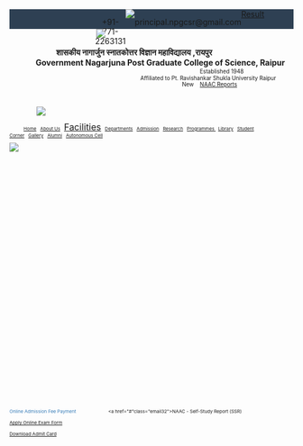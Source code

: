 
<!DOCTYPE html>
<html>
<head>
  <meta charset="UTF-8">
  <meta name="viewport" content="width=device-width, initial-scale=1.0">
  <style>
  #container{
    height: 35px;
    width: 100%;
    margin: 0px;

    border-color: darkblue;
    background: #2E4053;
    display:flex;
    text-align: center;
  }

  body{
    padding:0 ;
    margin: 0;
    background: white;
  }
  
  p{
    color: #fff;
    padding:2px ;
    margin: 5px;
  }

  .email{
    color: #fff;
    
    font-family: monospace;
    font-size: 12px;
  }

  .email1{
    height: 10px;
    width: 15px;
    padding: 0px;
    margin: 8px;
  }

.email2{
  padding: 0px;
  margin: 7px;
  color: #fff;
  text-decoration: none;
}
.email3{
    height: 13px;
    width: 10px;
    padding: 4px;   
    margin: 2px;
}

.button1{
  background: transparent;
  color: #fff;
  border: 2px solid;
  border-radius: 20px;
  border-color:rgb(255,255,0) ;
  padding: 0px;
  margin: 3px;
  font-family: monospace;
  transition: 0.3s;
 
}

.button1:hover{
  background: #242f3b;
  transition: 0.5s;

}



.p1{
  text-align: center;
  padding: 0px;
  font-size: 13px;

}

.p1:hover{
  color: rgb(255,255,0);

}


.email4{
 height: 170px;
 width: 100%;
 background: #fff;
 display: flex;
 position: ;
}

.email5{
  height:120px;
  width: 110px;
  padding: 20px;
  margin: -5px;
}

#container2{
  color: #072090;
  font-size: 24px;
  font-family: initial;
  padding: 0px;
  margin:2px ;

}

#container4{
  color: #072090;
  font-size: 20px;
  display: flex;

}

.email6{
  color: #072090;
  display: flex;
  position:initial;
  font-family:montserrat;
  font-size: 14px;
  font-weight: 600;
}

.email7{
  color: #072090;
  font-family: montserrat;
  font-size: 14px;
  font-weight: 600;
  line-height: 5px;
    

}

.email8{
  color: rgb(171,10,37);
  font-size: 11.9px;
  font-family: montserrat;
  font-weight: 600;
  line-height: 1.5px;
  
}

.email9{
  color: rgb(0,51,153);
  font-family: montserrat;
  font-size: 14px;
  font-weight: 600;
  line-height: 1.5px;

}

.email10{
  border-radius: 3px;
  background-color: #FFD21F  ;
  color: #000;
  font-size: 10px;
  height: 50px;
  width: 20px;
  text-align: center;

}

.email11{
  color: rgb(77,130,183);
  font-family:amita ;
  font-size: 24px;
  font-weight: 400;
  line-height: 26px;
  text-decoration: none;

}

.email12{
  text-decoration: none;
}

.email10{
  animation: example 3s infinite;
}


@keyframes example{
  0% {color:#000;}
  25% {color:#f20c0c;}
  50% {color:#97ed02;}
  75% {color:#03cafc;}
  100%{color: #fc0388;}
}

.email14{
  height: 50px;
  width: 100%;
  background: #000F18;
}

.email15{
  padding: 12px;
  font-size: 15px;
  Font-family: monospace;
  font-weight: 500;
  line-height: 20px;
  color: #fff;
  
}
.email16{
  font-size: 16px;
}

.email17{
  width: 100%;
  height:550px;
}

.email18{
  text-decoration: none;
  color: rgb(255,255,0);
}


.email19{
  text-decoration: none;
  color: #fff;
}

.email19:hover{
  color: rgb(255,255,0);
}

.email20{
  text-decoration: none;
  color: #fff;
}

.email20:hover{
  color: rgb(255,255,0);
}

.email21{
  text-decoration: none;
  color: #fff;
}

.email21:hover{
  color: rgb(255,255,0);
}

 
 .email22{
  text-decoration: none;
  color: #fff;
}

.email22:hover{
  color: rgb(255,255,0);
}

.email23{
  text-decoration: none;
  color: #fff;
}

.email23:hover{
  color: rgb(255,255,0);
}

.email24{
  text-decoration: none;
  color: #fff;
}

.email24:hover{
  color: rgb(255,255,0);
}


.email25{
  text-decoration: none;
  color: #fff;
}

.email25:hover{
  color: rgb(255,255,0);
}
   

.email26{
  text-decoration: none;
  color: #fff;
}

.email26:hover{
  color: rgb(255,255,0);
} 


.email27{
  text-decoration: none;
  color: #fff;
}

.email27:hover{
  color: rgb(255,255,0);
}


.email28{
  text-decoration: none;
  color: #fff;
}

.email28:hover{
  color: rgb(255,255,0);
}

.email29{
  text-decoration: none;
  color: #fff;
}

.email29:hover{
  color: rgb(255,255,0);
}


.email30{
  font-size: 24px;
  font-weight: 700;
  line-height: 36px;
  font-family: montserrat;
  color: rgb(35,82,124);
  padding-left: 100px;
  letter-spacing: 0.5px;
  }
.email31{
  text-decoration: none;
  color: #337AB7;
}

.email32{
  font-family: montserrat;
  font-size: 24px;
  font-weight: 700;
  line-height: 36px;
  color: #337AB7;
  padding-left: 100px;
  letter-spacing: 0.5px;
  text-decoration: none;
}

.email33{
  font-family: montserrat;
  font-size: 24px;
  font-weight: 700;
  line-height: 36px;
  color: #337AB7;
  letter-spacing: 0.5px;
  text-decoration: none;

}

.email34{
  font-family: montserrat;
  font-size: 24px;
  font-weight: 700;
  line-height: 36px;
  color: #337AB7;
  letter-spacing: 0.5px;
  text-decoration: none;
}



  </style>
  
</head>

<body>
  <div id="container">
 &nbsp;&nbsp;&nbsp;&nbsp;&nbsp;&nbsp;&nbsp;&nbsp;&nbsp;&nbsp;&nbsp;&nbsp;&nbsp;&nbsp;&nbsp;&nbsp;&nbsp;&nbsp;&nbsp;&nbsp;&nbsp;&nbsp;&nbsp;&nbsp;&nbsp;&nbsp;&nbsp;&nbsp;&nbsp;&nbsp;&nbsp;&nbsp;&nbsp;&nbsp; <img class="email3"src="https://www.iconsdb.com/icons/preview/white/phone-xxl.png"/>
    <div class="text">
      <p>+91-771-2263131</p>
    </div>
    <div class="logo">
      <img class="email1" src="https://www.pngfind.com/pngs/b/557-5577850_white-png-icons.png" >
    </div>
    <div class="email">
      <p>principal.npgcsr@gmail.com</p></div>
      <a class="email2" href="">Result</a>
      <div >
       &nbsp;&nbsp;&nbsp;&nbsp;&nbsp;&nbsp;&nbsp;&nbsp;&nbsp;&nbsp;&nbsp;&nbsp;&nbsp;&nbsp;&nbsp;&nbsp;&nbsp;&nbsp;&nbsp;&nbsp;&nbsp;&nbsp;&nbsp;&nbsp;&nbsp;&nbsp;&nbsp;&nbsp;&nbsp;&nbsp;&nbsp;&nbsp;&nbsp;&nbsp;&nbsp;&nbsp;&nbsp;&nbsp;&nbsp;&nbsp;&nbsp;&nbsp;&nbsp;&nbsp;&nbsp;&nbsp;&nbsp;&nbsp;&nbsp;&nbsp;&nbsp;&nbsp;&nbsp;&nbsp;&nbsp;&nbsp;&nbsp;&nbsp;&nbsp;&nbsp;&nbsp;&nbsp;&nbsp;&nbsp;&nbsp;&nbsp;&nbsp;&nbsp;&nbsp;&nbsp;&nbsp;&nbsp;&nbsp;&nbsp;&nbsp;&nbsp;&nbsp;&nbsp;&nbsp;&nbsp;&nbsp;&nbsp;&nbsp;&nbsp;&nbsp;&nbsp;&nbsp;&nbsp;&nbsp;&nbsp;&nbsp;&nbsp;&nbsp;&nbsp;&nbsp;&nbsp;&nbsp;&nbsp;&nbsp;&nbsp;&nbsp;&nbsp;&nbsp;&nbsp;&nbsp;&nbsp;&nbsp;&nbsp;&nbsp;&nbsp;&nbsp;&nbsp;&nbsp;&nbsp;&nbsp;&nbsp;&nbsp;&nbsp;&nbsp;&nbsp;&nbsp;&nbsp;&nbsp;&nbsp;&nbsp;&nbsp;&nbsp;&nbsp;&nbsp;&nbsp;&nbsp;&nbsp;&nbsp;&nbsp;&nbsp;&nbsp;&nbsp;&nbsp;&nbsp;&nbsp;&nbsp;&nbsp;&nbsp;&nbsp;&nbsp;&nbsp;&nbsp;&nbsp;&nbsp;&nbsp;&nbsp;&nbsp;&nbsp;&nbsp;&nbsp;&nbsp;&nbsp;&nbsp;&nbsp;&nbsp;&nbsp;&nbsp;&nbsp;&nbsp;<button class="button1"><p class="p1">&nbsp;&nbsp;&nbsp;&nbsp;&nbsp;&nbsp;Contact Us&nbsp;&nbsp;&nbsp;&nbsp;&nbsp;&nbsp;</p></button>
      </div>

  </div>


 


  <div class="email4">
       &nbsp;&nbsp;&nbsp;&nbsp;&nbsp;&nbsp;&nbsp;&nbsp;&nbsp;&nbsp;&nbsp;&nbsp;&nbsp;&nbsp;&nbsp;&nbsp;&nbsp;&nbsp;&nbsp;&nbsp;&nbsp;&nbsp;&nbsp;&nbsp;&nbsp;&nbsp;&nbsp;&nbsp;&nbsp;&nbsp;&nbsp;&nbsp;&nbsp;&nbsp;&nbsp;&nbsp;&nbsp;&nbsp;&nbsp;<img class="email5" src="https://www.gnscr.ac.in/Assets/images/logo/logoscraippur.png">
    <p id="container2">&nbsp;&nbsp;&nbsp;&nbsp;&nbsp;&nbsp;&nbsp;&nbsp;&nbsp;&nbsp;&nbsp;&nbsp;&nbsp;&nbsp;&nbsp;&nbsp;&nbsp;&nbsp;&nbsp;&nbsp;&nbsp;<b>शासकीय नागार्जुन स्नातकोत्तर विज्ञान महाविद्यालय ,रायपुर</b><br><b>&nbsp;&nbsp;&nbsp;&nbsp;&nbsp;&nbsp;&nbsp;&nbsp;&nbsp;&nbsp;&nbsp;&nbsp;&nbsp;&nbsp;Government Nagarjuna Post Graduate College of Science, Raipur</b><br><small class="email7">&nbsp;&nbsp;&nbsp;&nbsp;&nbsp;&nbsp;&nbsp;&nbsp;&nbsp;&nbsp;&nbsp;&nbsp;&nbsp;&nbsp;&nbsp;&nbsp;&nbsp;&nbsp;&nbsp;&nbsp;&nbsp;&nbsp;&nbsp;&nbsp;&nbsp;&nbsp;&nbsp;&nbsp;&nbsp;&nbsp;&nbsp;&nbsp;&nbsp;&nbsp;&nbsp;&nbsp;&nbsp;&nbsp;&nbsp;&nbsp;&nbsp;&nbsp;&nbsp;&nbsp;&nbsp;&nbsp;&nbsp;&nbsp;&nbsp;&nbsp;&nbsp;&nbsp;&nbsp;&nbsp;&nbsp;&nbsp;&nbsp;&nbsp;&nbsp;&nbsp;&nbsp;&nbsp;&nbsp;&nbsp;&nbsp;&nbsp;&nbsp;&nbsp;&nbsp;&nbsp;&nbsp;&nbsp;&nbsp;&nbsp;&nbsp;&nbsp;&nbsp;&nbsp;&nbsp;&nbsp;&nbsp;&nbsp;&nbsp;&nbsp;&nbsp;&nbsp;&nbsp;&nbsp;&nbsp;&nbsp;&nbsp;&nbsp;&nbsp;&nbsp;&nbsp;&nbsp;&nbsp;&nbsp;&nbsp;&nbsp;&nbsp;&nbsp;&nbsp;<small class="email7">Established 1948</small><br><small class="email8">&nbsp;&nbsp;&nbsp;&nbsp;&nbsp;&nbsp;&nbsp;&nbsp;&nbsp;&nbsp;&nbsp;&nbsp;&nbsp;&nbsp;&nbsp;&nbsp;&nbsp;&nbsp;&nbsp;&nbsp;&nbsp;&nbsp;&nbsp;&nbsp;&nbsp;&nbsp;&nbsp;&nbsp;&nbsp;&nbsp;&nbsp;&nbsp;&nbsp;&nbsp;&nbsp;&nbsp;&nbsp;&nbsp;&nbsp;&nbsp;&nbsp;&nbsp;&nbsp;&nbsp;&nbsp;&nbsp;&nbsp;&nbsp;&nbsp;&nbsp;&nbsp;&nbsp;&nbsp;&nbsp;&nbsp;&nbsp;&nbsp;&nbsp;&nbsp;&nbsp;&nbsp;&nbsp;&nbsp;&nbsp;&nbsp;&nbsp;&nbsp;&nbsp;&nbsp;&nbsp;&nbsp;&nbsp;&nbsp;&nbsp;&nbsp;&nbsp;&nbsp;&nbsp;&nbsp;&nbsp;&nbsp;&nbsp;&nbsp;&nbsp;&nbsp;Affiliated to</small><small class="email9">&nbsp;Pt. Ravishankar Shukla University Raipur</small><br><small>&nbsp;&nbsp;&nbsp;&nbsp;&nbsp;&nbsp;&nbsp;&nbsp;&nbsp;&nbsp;&nbsp;&nbsp;&nbsp;&nbsp;&nbsp;&nbsp;&nbsp;&nbsp;&nbsp;&nbsp;&nbsp;&nbsp;&nbsp;&nbsp;&nbsp;&nbsp;&nbsp;&nbsp;&nbsp;&nbsp;&nbsp;&nbsp;&nbsp;&nbsp;&nbsp;&nbsp;&nbsp;&nbsp;&nbsp;&nbsp;&nbsp;&nbsp;&nbsp;&nbsp;&nbsp;&nbsp;&nbsp;&nbsp;&nbsp;&nbsp;&nbsp;&nbsp;&nbsp;&nbsp;&nbsp;&nbsp;&nbsp;&nbsp;&nbsp;&nbsp;&nbsp;&nbsp;&nbsp;&nbsp;&nbsp;&nbsp;&nbsp;&nbsp;&nbsp;&nbsp;&nbsp;&nbsp;&nbsp;&nbsp;&nbsp;&nbsp;&nbsp;&nbsp;&nbsp;&nbsp;&nbsp;&nbsp;&nbsp;&nbsp;&nbsp;&nbsp;&nbsp;&nbsp;&nbsp;&nbsp;&nbsp;&nbsp;&nbsp;&nbsp;&nbsp;&nbsp;&nbsp;&nbsp;&nbsp;&nbsp;&nbsp;&nbsp;&nbsp;&nbsp;&nbsp;&nbsp;&nbsp;&nbsp;&nbsp;&nbsp;</small><small class="email10">&nbsp;&nbsp;New&nbsp;&nbsp;</small><small class="email11">&nbsp;&nbsp;<a class="email12" href="#">NAAC Reports</a></Small><small><small><small></small></p>
    <br><br>&nbsp;&nbsp;&nbsp;&nbsp;&nbsp;&nbsp;&nbsp;&nbsp;&nbsp;&nbsp;&nbsp;&nbsp;&nbsp;&nbsp;&nbsp;&nbsp;&nbsp;&nbsp;&nbsp;&nbsp;&nbsp;<img class="email13" src="https://www.gnscr.ac.in/Assets/images/logo/nagarjuna.png">

  </div>

  <div class="email14">
    <p class="email15">&nbsp;&nbsp;&nbsp;&nbsp;&nbsp;&nbsp;&nbsp;&nbsp;&nbsp;&nbsp;&nbsp;<a  class="email18"href="#">Home</a>&nbsp;&nbsp;&nbsp;<a class="email19" href="#">About Us</a>&nbsp;&nbsp;&nbsp;<small class="email16"><a href="#" class="email20">Facilities</a></small>&nbsp;&nbsp;&nbsp;<a href="#" class="email21">Departments</a>&nbsp;&nbsp;&nbsp;<a class="email22" href="#">Admission</a>&nbsp;&nbsp;&nbsp;<a class="email23" href="#">Research</a>&nbsp;&nbsp;&nbsp;<a class="email24" href="#">Programmes&nbsp;</a>&nbsp;&nbsp;<a class="email25" href="#">Library</a>&nbsp;&nbsp;&nbsp;<a class="email26" href="#">Student Corner</a>&nbsp;&nbsp;&nbsp;<a class="email27" href="#">Gallery</a>&nbsp;&nbsp;&nbsp;<a class="email28" href="#">Alumni</a>&nbsp;&nbsp;&nbsp;<a class="email29" href="#">Autonomous Cell</a><br></p>
      <img class="email17" src="https://encrypted-tbn2.gstatic.com/images?q=tbn:ANd9GcSX9w6zgcs00QWo14vjy5bWq_mWShkIl-VNP2WdyaVF_0O_5GVb">

  </div>


  <br><br><br><br><br><br><br><br><br><br><br><br><br><br><br><br><br><br><br><br><br><br><br><br><br><br><br><br><br><br><br><br><br><br><br><br><br><br><br><br><br><br><br><br><p class=email30><a href="#" class="email31">Online Admission Fee Payment</a>&nbsp;&nbsp;&nbsp;&nbsp;&nbsp;&nbsp;&nbsp;&nbsp;&nbsp;&nbsp;&nbsp;&nbsp;&nbsp;&nbsp;&nbsp;&nbsp;&nbsp;&nbsp;&nbsp;&nbsp;&nbsp;&nbsp;&nbsp;&nbsp;&nbsp;<a  href="#"class="email32">NAAC - Self-Study Report (SSR)<br><br><a href="#" class="email33">Apply Online Exam Form<br><br><a href="#" class="email34">Download Admit Card</a></p>
 
      
    
  

</body>
</html>
